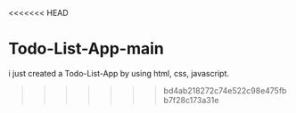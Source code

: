 <<<<<<< HEAD
# Todo-List-App-main
i just created a Todo-List-App by using html, css, javascript.
>>>>>>> bd4ab218272c74e522c98e475fbb7f28c173a31e
